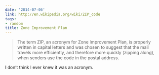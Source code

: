 ```yaml
---
date: '2014-07-06'
link: http://en.wikipedia.org/wiki/ZIP_code
tags:
- random
title: Zone Improvement Plan
---
```


>The term ZIP, an acronym for Zone Improvement Plan, is properly written in capital letters and was chosen to suggest that the mail travels more efficiently, and therefore more quickly (zipping along), when senders use the code in the postal address.

I don’t think I ever knew it was an acronym.
